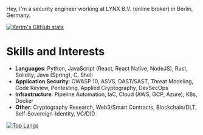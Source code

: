 Hey, I'm a security engineer working at LYNX B.V. (online broker) in Berlin, Germany.

[![Kerim's GitHub stats](https://github-readme-stats.vercel.app/api?username=KerimZ&show_icons=true&theme=dracula&border_radius=20&include_all_commits=true)](https://github.com/anuraghazra/github-readme-stats)

# Skills and Interests
* <b>Languages</b>: Python, JavaScript (React, React Native, NodeJS), Rust, Solidity, Java (Spring), C, Shell
* <b>Application Security</b>: OWASP 10, ASVS, DAST/SAST, Threat Modeling, Code Review, Pentesting, Applied Cryptography, DevSecOps
* <b>Infrastructure</b>: Pipeline Automation, IaC, Cloud (AWS, GCP, Azure), K8s, Docker
* <b>Other</b>: Cryptography Research, Web3/Smart Contracts, Blockchain/DLT, Self-Sovereign-Identity, VC/DID

[![Top Langs](https://github-readme-stats.vercel.app/api/top-langs/?username=KerimZ&theme=dracula&langs_count=10&hide_title=true&border_radius=20&card_width=700&layout=default)](https://github.com/anuraghazra/github-readme-stats)
